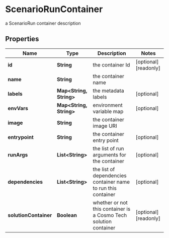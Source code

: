 

# ScenarioRunContainer

a ScenarioRun container description

## Properties

Name | Type | Description | Notes
------------ | ------------- | ------------- | -------------
**id** | **String** | the container Id |  [optional] [readonly]
**name** | **String** | the container name | 
**labels** | **Map&lt;String, String&gt;** | the metadata labels |  [optional]
**envVars** | **Map&lt;String, String&gt;** | environment variable map |  [optional]
**image** | **String** | the container image URI | 
**entrypoint** | **String** | the container entry point |  [optional]
**runArgs** | **List&lt;String&gt;** | the list of run arguments for the container |  [optional]
**dependencies** | **List&lt;String&gt;** | the list of dependencies container name to run this container |  [optional]
**solutionContainer** | **Boolean** | whether or not this container is a Cosmo Tech solution container |  [optional] [readonly]



